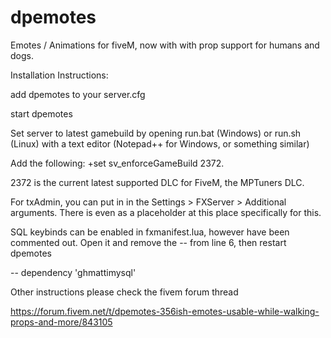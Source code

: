# dpemotes
Emotes / Animations for fiveM, now with with prop support for humans and dogs.

Installation Instructions:

add dpemotes to your server.cfg

start dpemotes

Set server to latest gamebuild by opening run.bat (Windows) or run.sh (Linux) with a text editor (Notepad++ for Windows, or something similar)

Add the following: +set sv_enforceGameBuild 2372.

2372 is the current latest supported DLC for FiveM, the MPTuners DLC.

For txAdmin, you can put in in the Settings > FXServer > Additional arguments. There is even as a placeholder at this place specifically for this.

SQL keybinds can be enabled in fxmanifest.lua, however have been commented out. Open it and remove the -- from line 6, then restart dpemotes

-- dependency 'ghmattimysql'


Other instructions please check the fivem forum thread

https://forum.fivem.net/t/dpemotes-356ish-emotes-usable-while-walking-props-and-more/843105
